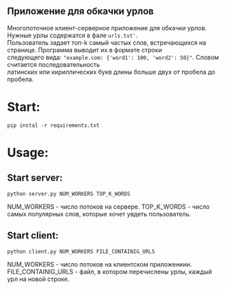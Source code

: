 Приложение для обкачки урлов
----
Многопоточное клиент-серверное приложение для обкачки урлов. Нужные урлы содержатся в фале `urls.txt'`. <br> 
Пользователь задает топ-k самый частых слов, встречающихся на странице. Программа выводит их в формате строки <br>
следующего вида: `"example.com: {'word1': 100, 'word2': 50}"`. Словом считается последовательность <br>
латинских или кириллических букв длины больше двух от пробела до пробела.
# Start:
```
pip instal -r requirements.txt
```
# Usage:
## Start server:
```
python server.py NUM_WORKERS TOP_K_WORDS
```
NUM_WORKERS - число потоков на сервере.
TOP_K_WORDS - число самых популярных слов, которые хочет увдеть пользователь.


## Start client:

```
python client.py NUM_WORKERS FILE_CONTAINIG_URLS
```
NUM_WORKERS - число потоков на клиентском приложениии.
FILE_CONTAINIG_URLS - файл, в котором перечислены урлы, каждый урл на новой строке.




